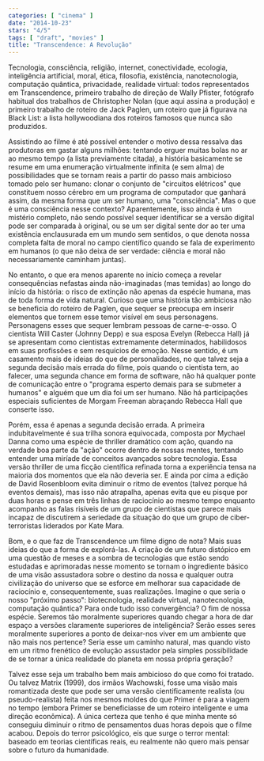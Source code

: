 ```yaml
---
categories: [ "cinema" ]
date: "2014-10-23"
stars: "4/5"
tags: [ "draft", "movies" ]
title: "Transcendence: A Revolução"
---
```

Tecnologia, consciência, religião, internet, conectividade, ecologia, inteligência artificial, moral, ética, filosofia, existência, nanotecnologia, computação quântica, privacidade, realidade virtual: todos representados em Transcendence, primeiro trabalho de direção de Wally Pfister, fotógrafo habitual dos trabalhos de Christopher Nolan (que aqui assina a produção) e primeiro trabalho de roteiro de Jack Paglen, um roteiro que já figurava na Black List: a lista hollywoodiana dos roteiros famosos que nunca são produzidos.

Assistindo ao filme é até possível entender o motivo dessa ressalva das produtoras em gastar alguns milhões: tentando erguer muitas bolas no ar ao mesmo tempo (a lista previamente citada), a história basicamente se resume em uma enumeração virtualmente infinita (e sem alma) de possibilidades que se tornam reais a partir do passo mais ambicioso tomado pelo ser humano: clonar o conjunto de "circuitos elétricos" que constituem nosso cérebro em um programa de computador que ganhará assim, da mesma forma que um ser humano, uma "consciência". Mas o que é uma consciência nesse contexto? Aparentemente, isso ainda é um mistério completo, não sendo possível sequer identificar se a versão digital pode ser comparada à original, ou se um ser digital sente dor ao ter uma existência enclausurada em um mundo sem sentidos, o que denota nossa completa falta de moral no campo científico quando se fala de experimento em humanos (o que não deixa de ser verdade: ciência e moral não necessariamente caminham juntas).

No entanto, o que era menos aparente no início começa a revelar consequências nefastas ainda não-imaginadas (mas temidas) ao longo do início da história: o risco de extinção não apenas da espécie humana, mas de toda forma de vida natural. Curioso que uma história tão ambiciosa não se beneficia do roteiro de Paglen, que sequer se preocupa em inserir elementos que tornem esse temor visível em seus personagens. Personagens esses que sequer lembram pessoas de carne-e-osso. O cientista Will Caster (Johnny Depp) e sua esposa Evelyn (Rebecca Hall) já se apresentam como cientistas extremamente determinados, habilidosos em suas profissões e sem resquícios de emoção. Nesse sentido, é um casamento mais de ideias do que de personalidades, no que talvez seja a segunda decisão mais errada do filme, pois quando o cientista tem, ao falecer, uma segunda chance em forma de software, não há qualquer ponte de comunicação entre o "programa esperto demais para se submeter a humanos" e alguém que um dia foi um ser humano. Não há participações especiais suficientes de Morgam Freeman abraçando Rebecca Hall que conserte isso.

Porém, essa é apenas a segunda decisão errada. A primeira indubitavelmente é sua trilha sonora equivocada, composta por Mychael Danna como uma espécie de thriller dramático com ação, quando na verdade boa parte da "ação" ocorre dentro de nossas mentes, tentando entender uma miríade de conceitos avançados sobre tecnologia. Essa versão thriller de uma ficção científica refinada torna a experiência tensa na maioria dos momentos que ela não deveria ser. E ainda por cima a edição de David Rosenbloom evita diminuir o ritmo de eventos (talvez porque há eventos demais), mas isso não atrapalha, apenas evita que eu pisque por duas horas e pense em três linhas de raciocínio ao mesmo tempo enquanto acompanho as falas risíveis de um grupo de cientistas que parece mais incapaz de discutirem a seriedade da situação do que um grupo de ciber-terroristas liderados por Kate Mara.

Bom, e o que faz de Transcendence um filme digno de nota? Mais suas ideias do que a forma de explorá-las. A criação de um futuro distópico em uma questão de meses e a sombra de tecnologias que estão sendo estudadas e aprimoradas nesse momento se tornam o ingrediente básico de uma visão assustadora sobre o destino da nossa e qualquer outra civilização do universo que se esforce em melhorar sua capacidade de raciocínio e, consequentemente, suas realizações. Imagine o que seria o nosso "próximo passo": biotecnologia, realidade virtual, nanotecnologia, computação quântica? Para onde tudo isso convergência? O fim de nossa espécie. Seremos tão moralmente superiores quando chegar a hora de dar espaço a versões claramente superiores de inteligência? Serão esses seres moralmente superiores a ponto de deixar-nos viver em um ambiente que não mais nos pertence? Seria esse um caminho natural, mas quando visto em um ritmo frenético de evolução assustador pela simples possibilidade de se tornar a única realidade do planeta em nossa própria geração?

Talvez esse seja um trabalho bem mais ambicioso do que como foi tratado. Ou talvez Matrix (1999), dos irmãos Wachowski, fosse uma visão mais romantizada deste que pode ser uma versão cientificamente realista (ou pseudo-realista) feita nos mesmos moldes do que Primer é para a viagem no tempo (embora Primer se beneficiasse de um roteiro inteligente e uma direção econômica). A única certeza que tenho é que minha mente só conseguiu diminuir o ritmo de pensamentos duas horas depois que o filme acabou. Depois do terror psicológico, eis que surge o terror mental: baseado em teorias científicas reais, eu realmente não quero mais pensar sobre o futuro da humanidade.

